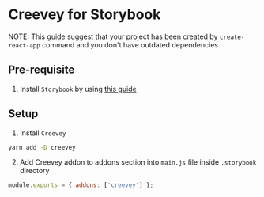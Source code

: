 # Creevey for Storybook

NOTE: This guide suggest that your project has been created by `create-react-app` command and you don't have outdated dependencies

## Pre-requisite

1. Install `Storybook` by using [this guide](https://storybook.js.org/docs/react/get-started/introduction)

## Setup

1. Install `Creevey`

```bash
yarn add -D creevey
```

2. Add Creevey addon to addons section into `main.js` file inside `.storybook` directory

```js
module.exports = { addons: ['creevey'] };
```
